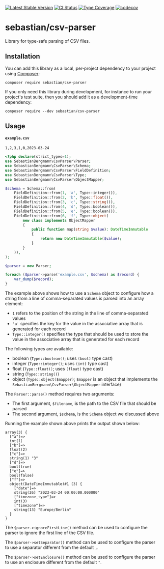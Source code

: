 [![Latest Stable Version](https://poser.pugx.org/sebastian/csv-parser/v/stable.png)](https://packagist.org/packages/sebastian/csv-parser)
[![CI Status](https://github.com/sebastianbergmann/csv-parser/workflows/CI/badge.svg)](https://github.com/sebastianbergmann/csv-parser/actions)
[![Type Coverage](https://shepherd.dev/github/sebastianbergmann/csv-parser/coverage.svg)](https://shepherd.dev/github/sebastianbergmann/csv-parser)
[![codecov](https://codecov.io/gh/sebastianbergmann/csv-parser/branch/main/graph/badge.svg)](https://codecov.io/gh/sebastianbergmann/csv-parser)

# sebastian/csv-parser

Library for type-safe parsing of CSV files.

## Installation

You can add this library as a local, per-project dependency to your project using [Composer](https://getcomposer.org/):

```
composer require sebastian/csv-parser
```

If you only need this library during development, for instance to run your project's test suite, then you should add it as a development-time dependency:

```
composer require --dev sebastian/csv-parser
```

## Usage

#### `example.csv`

```csv
1,2,3,1,0,2023-03-24
```

```php
<?php declare(strict_types=1);
use SebastianBergmann\CsvParser\Parser;
use SebastianBergmann\CsvParser\Schema;
use SebastianBergmann\CsvParser\FieldDefinition;
use SebastianBergmann\CsvParser\Type;
use SebastianBergmann\CsvParser\ObjectMapper;

$schema = Schema::from(
    FieldDefinition::from(1, 'a', Type::integer()),
    FieldDefinition::from(2, 'b', Type::float()),
    FieldDefinition::from(3, 'c', Type::string()),
    FieldDefinition::from(4, 'd', Type::boolean()),
    FieldDefinition::from(5, 'e', Type::boolean()),
    FieldDefinition::from(6, 'f', Type::object(
        new class implements ObjectMapper
        {
            public function map(string $value): DateTimeImmutable
            {
                return new DateTimeImmutable($value);
            }
        }
    )),
);

$parser = new Parser;

foreach ($parser->parse('example.csv', $schema) as $record) {
    var_dump($record);
}
```

The example above shows how to use a `Schema` object to configure how a string from a line of comma-separated values is parsed into an array element:

* `1` refers to the position of the string in the line of comma-separated values
* `'a'` specifies the key for the value in the associative array that is generated for each record
* `Type::integer()` specifies the type that should be used to store the value in the associative array that is generated for each record

The following types are available:

* boolean (`Type::boolean()`; uses `(bool)` type cast)
* integer (`Type::integer()`; uses `(int)` type cast)
* float (`Type::float()`; uses `(float)` type cast)
* string (`Type::string()`)
* object (`Type::object($mapper)`; `$mapper` is an object that implements the `SebastianBergmann\CsvParser\ObjectMapper` interface)

The `Parser::parse()` method requires two arguments:

* The first argument, `$filename`, is the path to the CSV file that should be parsed
* The second argument, `$schema`, is the `Schema` object we discussed above

Running the example shown above prints the output shown below:

```
array(3) {
  ["a"]=>
  int(1)
  ["b"]=>
  float(2)
  ["c"]=>
  string(1) "3"
  ["d"]=>
  bool(true)
  ["e"]=>
  bool(false)
  ["f"]=>
  object(DateTimeImmutable)#1 (3) {
    ["date"]=>
    string(26) "2023-03-24 00:00:00.000000"
    ["timezone_type"]=>
    int(3)
    ["timezone"]=>
    string(13) "Europe/Berlin"
  }
}
```

The `$parser->ignoreFirstLine()` method can be used to configure the parser to ignore the first line of the CSV file.

The `$parser->setSeparator()` method can be used to configure the parser to use a separator different from the default `,`.

The `$parser->setEnclosure()` method can be used to configure the parser to use an enclosure different from the default `"`.
